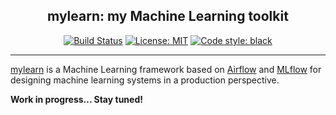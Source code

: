 <h2 align="center">mylearn: my Machine Learning toolkit</h2>

<p align="center">
<a href="https://circleci.com/gh/MichaelKarpe/mylearn"><img alt="Build Status" src="https://circleci.com/gh/MichaelKarpe/mylearn.svg?style=shield"></a>
<a href="https://github.com/psf/black/blob/master/LICENSE"><img alt="License: MIT" src="https://black.readthedocs.io/en/stable/_static/license.svg"></a>
<a href="https://github.com/psf/black"><img alt="Code style: black" src="https://img.shields.io/badge/code%20style-black-000000.svg"></a>
</p>

___

[mylearn](https://github.com/MichaelKarpe/mylearn) is a Machine Learning framework based on
[Airflow](https://github.com/apache/airflow) and [MLflow](https://github.com/mlflow/mlflow) for designing machine
learning systems in a production perspective.

**Work in progress... Stay tuned!**
